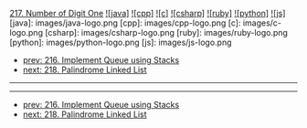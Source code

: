 [217. Number of Digit One](https://leetcode.com/problems/number-of-digit-one/)
[![java]](https://github.com/leetcode-study-group/leetcode-java-solutions/blob/master/217-number-of-digit-one.md)
[![cpp]](https://github.com/leetcode-study-group/leetcode-cpp-solutions/blob/master/217-number-of-digit-one.md)
[![c]](https://github.com/leetcode-study-group/leetcode-c-solutions/blob/master/217-number-of-digit-one.md)
[![csharp]](https://github.com/leetcode-study-group/leetcode-csharp-solutions/blob/master/217-number-of-digit-one.md)
[![ruby]](https://github.com/leetcode-study-group/leetcode-ruby-solutions/blob/master/217-number-of-digit-one.md)
[![python]](https://github.com/leetcode-study-group/leetcode-python-solutions/blob/master/217-number-of-digit-one.md)
[![js]](https://github.com/leetcode-study-group/leetcode-js-solutions/blob/master/217-number-of-digit-one.md)
[java]: images/java-logo.png
[cpp]: images/cpp-logo.png
[c]: images/c-logo.png
[csharp]: images/csharp-logo.png
[ruby]: images/ruby-logo.png
[python]: images/python-logo.png
[js]: images/js-logo.png

- [prev: 216. Implement Queue using Stacks](216-implement-queue-using-stacks.md)
- [next: 218. Palindrome Linked List](218-palindrome-linked-list.md)

---


---

- [prev: 216. Implement Queue using Stacks](216-implement-queue-using-stacks.md)
- [next: 218. Palindrome Linked List](218-palindrome-linked-list.md)

